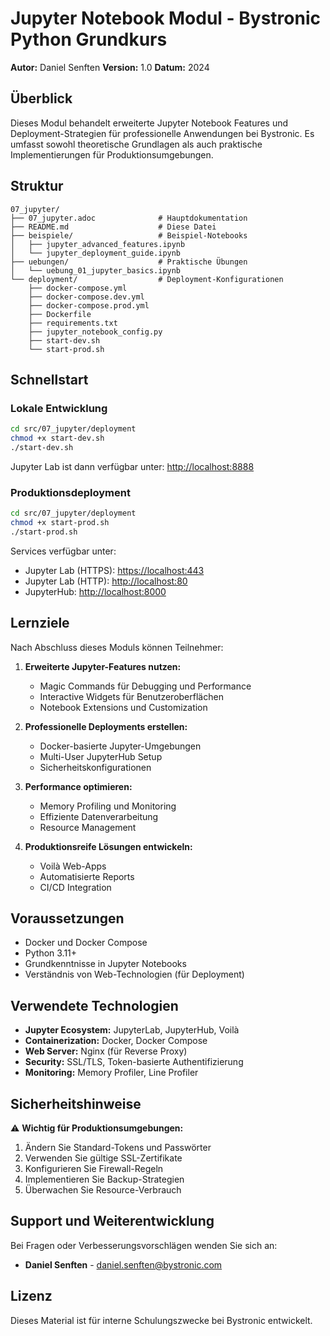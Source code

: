 # Jupyter Notebook Modul - Bystronic Python Grundkurs

**Autor:** Daniel Senften **Version:** 1.0 **Datum:** 2024

## Überblick

Dieses Modul behandelt erweiterte Jupyter Notebook Features und
Deployment-Strategien für professionelle Anwendungen bei Bystronic. Es umfasst
sowohl theoretische Grundlagen als auch praktische Implementierungen für
Produktionsumgebungen.

## Struktur

```
07_jupyter/
├── 07_jupyter.adoc              # Hauptdokumentation
├── README.md                    # Diese Datei
├── beispiele/                   # Beispiel-Notebooks
│   ├── jupyter_advanced_features.ipynb
│   └── jupyter_deployment_guide.ipynb
├── uebungen/                    # Praktische Übungen
│   └── uebung_01_jupyter_basics.ipynb
└── deployment/                  # Deployment-Konfigurationen
    ├── docker-compose.yml
    ├── docker-compose.dev.yml
    ├── docker-compose.prod.yml
    ├── Dockerfile
    ├── requirements.txt
    ├── jupyter_notebook_config.py
    ├── start-dev.sh
    └── start-prod.sh
```

## Schnellstart

### Lokale Entwicklung

```bash
cd src/07_jupyter/deployment
chmod +x start-dev.sh
./start-dev.sh
```

Jupyter Lab ist dann verfügbar unter: <http://localhost:8888>

### Produktionsdeployment

```bash
cd src/07_jupyter/deployment
chmod +x start-prod.sh
./start-prod.sh
```

Services verfügbar unter:

- Jupyter Lab (HTTPS): <https://localhost:443>
- Jupyter Lab (HTTP): <http://localhost:80>
- JupyterHub: <http://localhost:8000>

## Lernziele

Nach Abschluss dieses Moduls können Teilnehmer:

1. **Erweiterte Jupyter-Features nutzen:**

   - Magic Commands für Debugging und Performance
   - Interactive Widgets für Benutzeroberflächen
   - Notebook Extensions und Customization

1. **Professionelle Deployments erstellen:**

   - Docker-basierte Jupyter-Umgebungen
   - Multi-User JupyterHub Setup
   - Sicherheitskonfigurationen

1. **Performance optimieren:**

   - Memory Profiling und Monitoring
   - Effiziente Datenverarbeitung
   - Resource Management

1. **Produktionsreife Lösungen entwickeln:**

   - Voilà Web-Apps
   - Automatisierte Reports
   - CI/CD Integration

## Voraussetzungen

- Docker und Docker Compose
- Python 3.11+
- Grundkenntnisse in Jupyter Notebooks
- Verständnis von Web-Technologien (für Deployment)

## Verwendete Technologien

- **Jupyter Ecosystem:** JupyterLab, JupyterHub, Voilà
- **Containerization:** Docker, Docker Compose
- **Web Server:** Nginx (für Reverse Proxy)
- **Security:** SSL/TLS, Token-basierte Authentifizierung
- **Monitoring:** Memory Profiler, Line Profiler

## Sicherheitshinweise

⚠️ **Wichtig für Produktionsumgebungen:**

1. Ändern Sie Standard-Tokens und Passwörter
1. Verwenden Sie gültige SSL-Zertifikate
1. Konfigurieren Sie Firewall-Regeln
1. Implementieren Sie Backup-Strategien
1. Überwachen Sie Resource-Verbrauch

## Support und Weiterentwicklung

Bei Fragen oder Verbesserungsvorschlägen wenden Sie sich an:

- **Daniel Senften** - <daniel.senften@bystronic.com>

## Lizenz

Dieses Material ist für interne Schulungszwecke bei Bystronic entwickelt.

